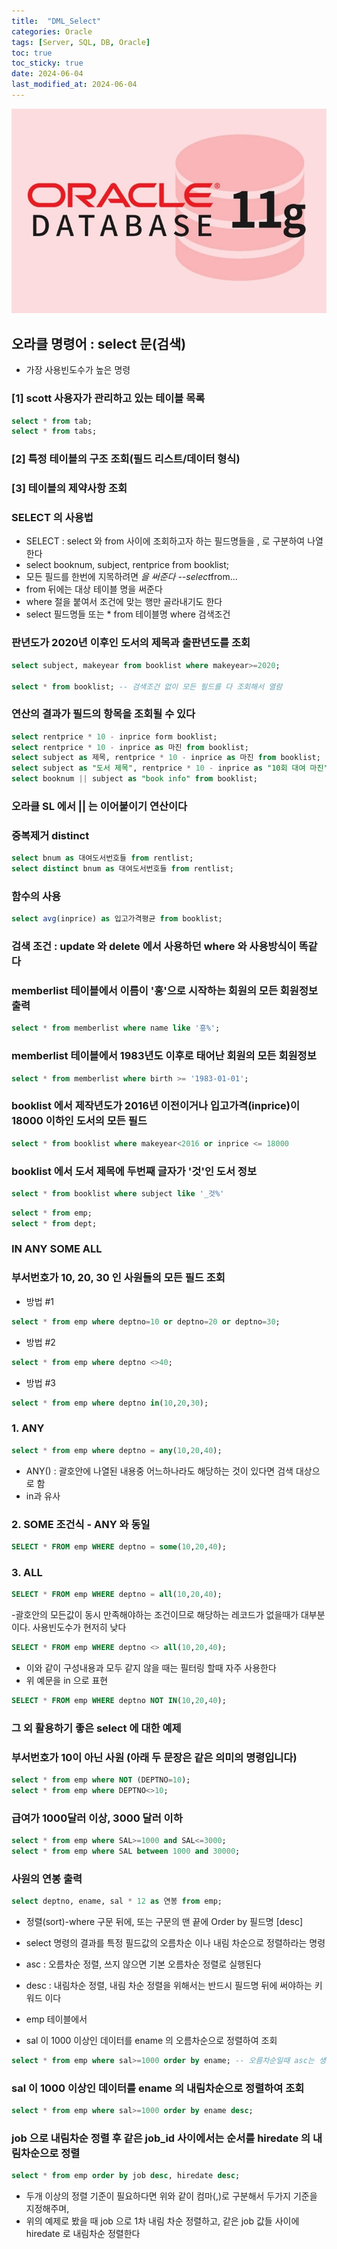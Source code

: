 ```yaml
---
title:  "DML_Select"
categories: Oracle
tags: [Server, SQL, DB, Oracle]
toc: true
toc_sticky: true
date: 2024-06-04
last_modified_at: 2024-06-04
---
```


![oracle.png](/assets/images/oracle.png)

## 오라클 명령어 : select 문(검색)

- 가장 사용빈도수가 높은 명령

### [1] scott 사용자가 관리하고 있는 테이블 목록

```sql
select * from tab;
select * from tabs;
```

### [2] 특정 테이블의 구조 조회(필드 리스트/데이터 형식)

### [3] 테이블의 제약사항 조회

### SELECT 의 사용법

- SELECT : select 와 from 사이에 조회하고자 하는 필드명들을 , 로 구분하여 나열한다
- select booknum, subject, rentprice from booklist;
- 모든 필드를 한번에 지목하려면 *을 써준다 --select*from... 
- from 뒤에는 대상 테이블 명을 써준다
- where 절을 붙여서 조건에 맞는 행만 골라내기도 한다
- select 필드명들 또는 * from 테이블명 where 검색조건

### 판년도가 2020년 이후인 도서의 제목과 출판년도를 조회

```sql
select subject, makeyear from booklist where makeyear>=2020;

select * from booklist; -- 검색조건 없이 모든 필드를 다 조회해서 열람
```

###  연산의 결과가 필드의 항목을 조회될 수 있다

```sql
select rentprice * 10 - inprice form booklist;
select rentprice * 10 - inprice as 마진 from booklist;
select subject as 제목, rentprice * 10 - inprice as 마진 from booklist;
select subject as "도서 제목", rentprice * 10 - inprice as "10회 대여 마진" from booklist;
select booknum || subject as "book info" from booklist;
```

### 오라클 SL 에서 || 는 이어붙이기 연산이다

### 중복제거 distinct

```sql
select bnum as 대여도서번호들 from rentlist;
select distinct bnum as 대여도서번호들 from rentlist;
```

### 함수의 사용

```sql
select avg(inprice) as 입고가격평균 from booklist;
```

### 검색 조건 : update 와 delete 에서 사용하던 where 와 사용방식이 똑같다

### memberlist 테이블에서 이름이 '홍'으로 시작하는 회원의 모든 회원정보 출력

```sql
select * from memberlist where name like '흥%';
```

###  memberlist 테이블에서 1983년도 이후로 태어난 회원의 모든 회원정보

```sql
select * from memberlist where birth >= '1983-01-01';
```

### booklist 에서 제작년도가 2016년 이전이거나 입고가격(inprice)이 18000 이하인 도서의 모든 필드

```sql
select * from booklist where makeyear<2016 or inprice <= 18000
```

###  booklist 에서 도서 제목에 두번째 글자가 '것'인 도서 정보

```sql
select * from booklist where subject like '_것%'
```

```sql
select * from emp;
select * from dept;
```

### IN ANY SOME ALL

### 부서번호가 10, 20, 30 인 사원들의 모든 필드 조회

- 방법 #1

```sql
select * from emp where deptno=10 or deptno=20 or deptno=30;
```

- 방법 #2

```sql
select * from emp where deptno <>40;
```

- 방법 #3

```sql
select * from emp where deptno in(10,20,30);
```


### 1. ANY

```sql
select * from emp where deptno = any(10,20,40); 
```

-  ANY() : 괄호안에 나열된 내용중 어느하나라도 해당하는 것이 있다면 검색 대상으로 함
-  in과 유사

### 2. SOME 조건식 - ANY 와 동일

```sql
SELECT * FROM emp WHERE deptno = some(10,20,40);
```

### 3. ALL

```sql
SELECT * FROM emp WHERE deptno = all(10,20,40);
```

-괄호안의 모든값이 동시 만족해야하는 조건이므로 해당하는 레코드가 없을때가 대부분이다. 사용빈도수가 현저히 낮다

```sql
SELECT * FROM emp WHERE deptno <> all(10,20,40);
```

- 이와 같이 구성내용과 모두 같지 않을 때는 필터링 할때 자주 사용한다
- 위 예문을 in 으로 표현

```sql
SELECT * FROM emp WHERE deptno NOT IN(10,20,40);
```

### 그 외 활용하기 좋은 select 에 대한 예제

### 부서번호가 10이 아닌 사원 (아래 두 문장은 같은 의미의 명령입니다)

```sql
select * from emp where NOT (DEPTNO=10);
select * from emp where DEPTNO<>10;
```

### 급여가 1000달러 이상, 3000 달러 이하

```sql
select * from emp where SAL>=1000 and SAL<=3000;
select * from emp where SAL between 1000 and 30000;
```

### 사원의 연봉 출력

```sql
select deptno, ename, sal * 12 as 연봉 from emp;
```

- 정렬(sort)-where 구문 뒤에, 또는 구문의 맨 끝에 Order by 필드명 [desc]
- select 명령의 결과를 특정 필드값의 오름차순 이나 내림 차순으로 정렬하라는 명령
- asc : 오름차순 정렬, 쓰지 않으면 기본 오름차순 정렬로 실행된다
- desc : 내림차순 정렬, 내림 차순 정렬을 위해서는 반드시 필드명 뒤에 써야하는 키워드 이다

- emp 테이블에서
- sal 이 1000 이상인 데이터를 ename 의 오름차순으로 정렬하여 조회

```sql
select * from emp where sal>=1000 order by ename; -- 오름차순일때 asc는 생략 가능
```

### sal 이 1000 이상인 데이터를 ename 의 내림차순으로 정렬하여 조회

```sql
select * from emp where sal>=1000 order by ename desc;
```

### job 으로 내림차순 정렬 후 같은 job_id 사이에서는 순서를 hiredate 의 내림차순으로 정렬

```sql
select * from emp order by job desc, hiredate desc;
```

- 두개 이상의 정렬 기준이 필요하다면 위와 같이 컴마(,)로 구분해서 두가지 기준을 지정해주며,
- 위의 예제로 봤을 때 job 으로 1차 내림 차순 정렬하고, 같은 job 값들 사이에 hiredate 로 내림차순 정렬한다

